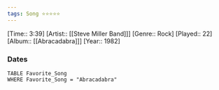 ```yaml
---
tags: Song ⭐⭐⭐⭐⭐ 
---
```

[Time:: 3:39]
[Artist:: [[Steve Miller Band]]]
[Genre:: Rock]
[Played:: 22]
[Album:: [[Abracadabra]]]
[Year:: 1982]
### Dates
````dataview
TABLE Favorite_Song
WHERE Favorite_Song = "Abracadabra"
````